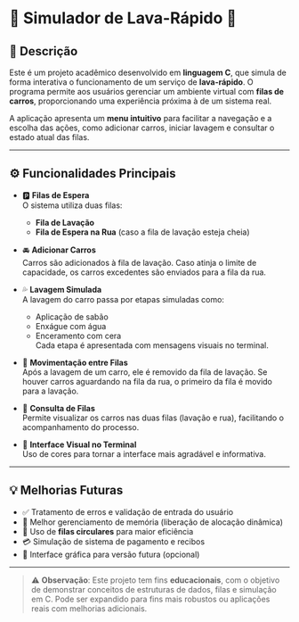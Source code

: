 # 🧽 Simulador de Lava-Rápido 🚗

## 📖 Descrição

Este é um projeto acadêmico desenvolvido em **linguagem C**, que simula de forma interativa o funcionamento de um serviço de **lava-rápido**. O programa permite aos usuários gerenciar um ambiente virtual com **filas de carros**, proporcionando uma experiência próxima à de um sistema real.

A aplicação apresenta um **menu intuitivo** para facilitar a navegação e a escolha das ações, como adicionar carros, iniciar lavagem e consultar o estado atual das filas.

---

## ⚙️ Funcionalidades Principais

- 🅿️ **Filas de Espera**  
  O sistema utiliza duas filas:  
  - **Fila de Lavação**  
  - **Fila de Espera na Rua** (caso a fila de lavação esteja cheia)

- 🚘 **Adicionar Carros**  
  Carros são adicionados à fila de lavação. Caso atinja o limite de capacidade, os carros excedentes são enviados para a fila da rua.

- 💦 **Lavagem Simulada**  
  A lavagem do carro passa por etapas simuladas como:
  - Aplicação de sabão  
  - Enxágue com água  
  - Enceramento com cera  
  Cada etapa é apresentada com mensagens visuais no terminal.

- 🔁 **Movimentação entre Filas**  
  Após a lavagem de um carro, ele é removido da fila de lavação. Se houver carros aguardando na fila da rua, o primeiro da fila é movido para a lavação.

- 👀 **Consulta de Filas**  
  Permite visualizar os carros nas duas filas (lavação e rua), facilitando o acompanhamento do processo.

- 🎨 **Interface Visual no Terminal**  
  Uso de cores para tornar a interface mais agradável e informativa.

---

## 💡 Melhorias Futuras

- ✅ Tratamento de erros e validação de entrada do usuário  
- 🧠 Melhor gerenciamento de memória (liberação de alocação dinâmica)  
- 🔄 Uso de **filas circulares** para maior eficiência  
- 💳 Simulação de sistema de pagamento e recibos  
- 🧩 Interface gráfica para versão futura (opcional)

---

> ⚠️ **Observação**: Este projeto tem fins **educacionais**, com o objetivo de demonstrar conceitos de estruturas de dados, filas e simulação em C. Pode ser expandido para fins mais robustos ou aplicações reais com melhorias adicionais.

